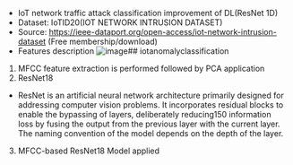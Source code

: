 - IoT network traffic attack classification improvement of DL(ResNet 1D)
- Dataset: IoTID20(IOT NETWORK INTRUSION DATASET)
- Source: https://ieee-dataport.org/open-access/iot-network-intrusion-dataset (Free membership/download)
- Features description
![image](https://github.com/helenalee01/iotanomalyclassification/assets/102953075/fc0c8cab-06bb-4509-9541-3a6a0ef5160a)## iotanomalyclassification 
 
1) MFCC feature extraction is performed followed by PCA application
2) ResNet18
- ResNet is an artificial neural network architecture primarily designed for addressing computer vision problems. It incorporates residual blocks to enable the bypassing of layers, deliberately reducing150
information loss by fusing the output from the previous layer with the current layer. The naming convention of the model depends on the depth of the layer.

3) MFCC-based ResNet18 Model applied

